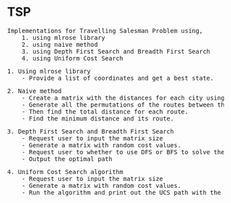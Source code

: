 # TSP

<pre>
Implementations for Travelling Salesman Problem using,
    1. using mlrose library
    2. using naive method
    3. using Depth First Search and Breadth First Search
    4. using Uniform Cost Search
</pre>

<pre>
1. Using mlrose library
    - Provide a list of coordinates and get a best state.
</pre>

<pre>
2. Naive method
    - Create a matrix with the distances for each city using random values.
    - Generate all the permutations of the routes between the cities to start travelling from ‘city zero’ and visit all other cities exactly once before returning to the ‘city zero’ back. The permutations include only unique routes.
    - Then find the total distance for each route.
    - Find the minimum distance and its route.
</pre>

<pre>
3. Depth First Search and Breadth First Search
    - Request user to input the matrix size
    - Generate a matrix with random cost values.
    - Request user to whether to use DFS or BFS to solve the problem
    - Output the optimal path
</pre>

<pre>
4. Uniform Cost Search algorithm
    - Request user to input the matrix size
    - Generate a matrix with random cost values.
    - Run the algorithm and print out the UCS path with the cost.
</pre>
